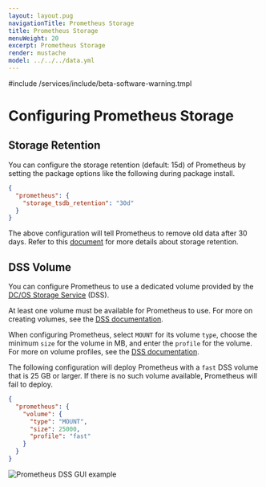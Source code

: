 ```yaml
---
layout: layout.pug
navigationTitle: Prometheus Storage
title: Prometheus Storage
menuWeight: 20
excerpt: Prometheus Storage
render: mustache
model: ../../../data.yml
---
```


#include /services/include/beta-software-warning.tmpl

# Configuring Prometheus Storage

## Storage Retention

You can configure the storage retention (default: 15d) of Prometheus by setting the package options like the following during package install.

```json
{
  "prometheus": {
    "storage_tsdb_retention": "30d"
  }
}
```

The above configuration will tell Prometheus to remove old data after 30 days.
Refer to this [document](https://prometheus.io/docs/prometheus/latest/storage/#operational-aspects) for more details about storage retention.

## DSS Volume

You can configure Prometheus to use a dedicated volume provided by the [DC/OS Storage Service](https://docs.mesosphere.com/services/beta-storage/0.5.3-beta/) (DSS).

At least one volume must be available for Prometheus to use. For more on creating volumes, see the [DSS documentation](https://docs.mesosphere.com/services/beta-storage/0.5.3-beta/cli-references/dcos-storage-volume/dcos-storage-volume-create).

When configuring Prometheus, select `MOUNT` for its volume `type`, choose the minimum `size` for the volume in MB, and enter the `profile` for the volume. For more on volume profiles, see the [DSS documentation](https://docs.mesosphere.com/services/beta-storage/0.5.3-beta/cli-references/dcos-storage-profile/).

The following configuration will deploy Prometheus with a `fast` DSS volume that is 25 GB or larger. If there is no such volume available, Prometheus will fail to deploy.

```json
{
  "prometheus": {
    "volume": {
      "type": "MOUNT",
      "size": 25000,
      "profile": "fast"
    }
  }
}
```

![Prometheus DSS GUI example](/services/beta-dcos-monitoring/0.4.3-beta/img/prometheus-dss-gui.png)
